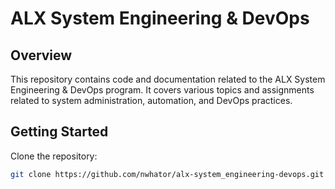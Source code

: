 # ALX System Engineering & DevOps

## Overview

This repository contains code and documentation related to the ALX System Engineering & DevOps program. It covers various topics and assignments related to system administration, automation, and DevOps practices.

## Getting Started

Clone the repository:

```bash
git clone https://github.com/nwhator/alx-system_engineering-devops.git
```
